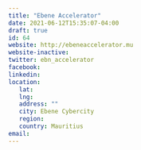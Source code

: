 ```yaml
---
title: "Ebene Accelerator"
date: 2021-06-12T15:35:07-04:00
draft: true
id: 64
website: http://ebeneaccelerator.mu
website-inactive: 
twitter: ebn_accelerator
facebook: 
linkedin: 
location: 
   lat: 
   lng: 
   address: ""
   city: Ebene Cybercity
   region: 
   country: Mauritius
email: 
---
```


